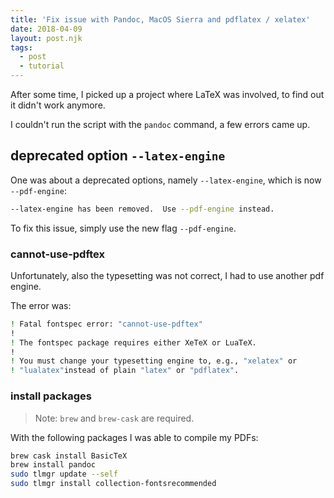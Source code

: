 ```yaml
---
title: 'Fix issue with Pandoc, MacOS Sierra and pdflatex / xelatex'
date: 2018-04-09
layout: post.njk
tags:
  - post
  - tutorial
---
```


After some time, I picked up a project where LaTeX was involved, to find out it didn't work anymore.

I couldn't run the script with the `pandoc` command, a few errors came up.

## deprecated option `--latex-engine`

One was about a deprecated options, namely `--latex-engine`, which is now `--pdf-engine`:

```bash
--latex-engine has been removed.  Use --pdf-engine instead.
```

To fix this issue, simply use the new flag `--pdf-engine`.

### cannot-use-pdftex

Unfortunately, also the typesetting was not correct, I had to use another pdf engine.

The error was:

```bash
! Fatal fontspec error: "cannot-use-pdftex"
!
! The fontspec package requires either XeTeX or LuaTeX.
!
! You must change your typesetting engine to, e.g., "xelatex" or
! "lualatex"instead of plain "latex" or "pdflatex".
```

### install packages

> Note: `brew` and `brew-cask` are required.

With the following packages I was able to compile my PDFs:

```bash
brew cask install BasicTeX
brew install pandoc
sudo tlmgr update --self
sudo tlmgr install collection-fontsrecommended
```

